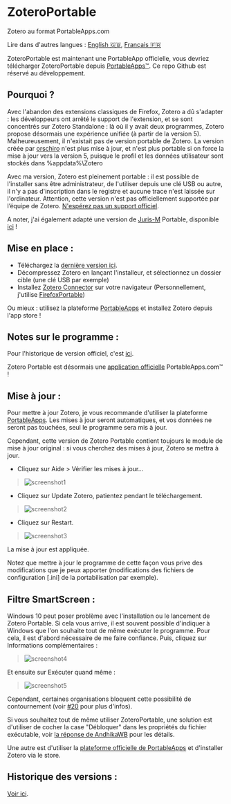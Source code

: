 # ZoteroPortable
Zotero au format PortableApps.com

Lire dans d'autres langues : [English 🇬🇧](README.md), [Français 🇫🇷](README.fr.md)  
  
ZoteroPortable est maintenant une PortableApp officielle, vous devriez télécharger ZoteroPortable depuis [PortableApps™](https://portableapps.com/apps/office/zotero-portable). Ce repo Github est réservé au développement.

## Pourquoi ?

Avec l'abandon des extensions classiques de Firefox, Zotero a dû s'adapter : les développeurs ont arrêté le support de l'extension, et se sont concentrés sur Zotero Standalone : là où il y avait deux programmes, Zotero propose désormais une expérience unifiée (à partir de la version 5).
Malheureusement, il n'existait pas de version portable de Zotero. La version créée par [orschiro](https://portableapps.com/node/36565) n'est plus mise à jour, et n'est plus portable si on force la mise à jour vers la version 5, puisque le profil et les données utilisateur sont stockés dans %appdata%\\Zotero

Avec ma version, Zotero est pleinement portable : il est possible de l'installer sans être administrateur, de l'utiliser depuis une clé USB ou autre, il n'y a pas d'inscription dans le registre et aucune trace n'est laissée sur l'ordinateur.
Attention, cette version n'est pas officiellement supportée par l’équipe de Zotero. [N'espérez pas un support officiel](https://forums.zotero.org/discussion/64050/5-0-portable-zotero).

A noter, j'ai également adapté une version de [Juris-M](https://juris-m.github.io/) Portable, disponible [ici](https://github.com/pedrom34/JurisMPortable) !

## Mise en place :

- Téléchargez la [dernière version ici](https://portableapps.com/apps/office/zotero-portable).
- Décompressez Zotero en lançant l'installeur, et sélectionnez un dossier cible (une clé USB par exemple)
- Installez [Zotero Connector](https://www.zotero.org/download/) sur votre navigateur (Personnellement, j'utilise [FirefoxPortable](https://portableapps.com/apps/internet/firefox_portable/localization))

Ou mieux : utilisez la plateforme [PortableApps](https://portableapps.com/download) et installez Zotero depuis l'app store !

## Notes sur le programme :

Pour l'historique de version officiel, c'est [ici](https://www.zotero.org/support/changelog).

Zotero Portable est désormais une [application officielle](https://portableapps.com/news/2022-04-12--zotero-portable-6.0.4-released) PortableApps.com™ !

## Mise à jour :

Pour mettre à jour Zotero, je vous recommande d'utiliser la plateforme [PortableApps](https://portableapps.com/download). Les mises à jour seront automatiques, et vos données ne seront pas touchées, seul le programme sera mis à jour.

Cependant, cette version de Zotero Portable contient toujours le module de mise à jour original : si vous cherchez des mises à jour, Zotero se mettra à jour.

- Cliquez sur Aide > Vérifier les mises à jour...

> ![screenshot1](https://i.imgur.com/kjEaErP.png)

- Cliquez sur Update Zotero, patientez pendant le téléchargement.

> ![screenshot2](https://i.imgur.com/bih4XXl.png)

- Cliquez sur Restart.

> ![screenshot3](https://i.imgur.com/DBuC3vf.png)

La mise à jour est appliquée.

Notez que mettre à jour le programme de cette façon vous prive des modifications que je peux apporter (modifications des fichiers de configuration \[.ini\] de la portabilisation par exemple).

## Filtre SmartScreen :

Windows 10 peut poser problème avec l'installation ou le lancement de Zotero Portable. Si cela vous arrive, il est souvent possible d'indiquer à Windows que l'on souhaite tout de même exécuter le programme. Pour cela, il est d'abord nécessaire de me faire confiance. Puis, cliquez sur Informations complémentaires :

> ![screenshot4](https://i.imgur.com/CY8S5Hb.png)

Et ensuite sur Exécuter quand même :

> ![screenshot5](https://i.imgur.com/7kOC96A.png)

Cependant, certaines organisations bloquent cette possibilité de contournement (voir [#20](https://github.com/pedrom34/ZoteroPortable/issues/20) pour plus d'infos).

Si vous souhaitez tout de même utiliser ZoteroPortable, une solution est d'utiliser de cocher la case "Débloquer" dans les propriétés du fichier exécutable, voir [la réponse de AndhikaWB](https://github.com/pedrom34/ZoteroPortable/issues/20#issuecomment-854317929) pour les détails.

Une autre est d'utiliser la [plateforme officielle de PortableApps](https://portableapps.com/download) et d'installer Zotero via le store.
  
Historique des versions :
----
[Voir ici](changelog.fr.md).
